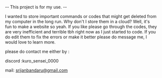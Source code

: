 -- This project is for my use. --

I wanted to store important commands or codes that might get deleted from my computer in the long run. Why don't I store them in a cloud? Well, it's fun to make a website so yeah.
If you like please go through the codes, they are very inefficient and terrible tbh right now as I just started to code. If you do edit them to fix the errors or make it better please do message me, I would love to learn more.

please do contact me either by :

discord :kuro_sensei_0000 

mail: srijanbandaru@gmail.com
